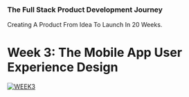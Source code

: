 ### The Full Stack Product Development Journey
Creating A Product From Idea To Launch In 20 Weeks.

# Week 3: The Mobile App User Experience Design
[![WEEK3](https://img.shields.io/badge/Week_3-STARTED-blue.svg)]()
